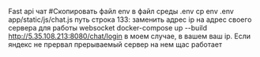 Fast api чат  #Скопировать файл env в файл среды .env  cp env .env  app/static/js/chat.js путь строка 133: заменить адрес ip на адрес своего сервера для работы websocket  docker-compose up --build  http://5.35.108.213:8080/chat/login в моем случае, в вашем ваш ip. Если яндекс не прервал прерываемый сервер на нем щас работает
